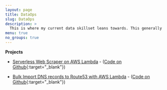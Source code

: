 ```yaml
---
layout: page
title: DataOps
slug: DataOps
description: >
  This is where my current data skillset leans towards. This generally includes infrastructure, data pipelines,  application deployments (especially on cloud providers), and APIs
menu: true
no_groups: true
---
```


**Projects**
- [Serverless Web Scraper on AWS Lambda](/stack-half-full/DataOps/serverless-web-scraper-on-aws-lambda.html) - ([Code on Github](https://github.com/shielamms/lambda-functions/tree/master/01-serverless-scraper){:target="_blank"})

- [Bulk Import DNS records to Route53 with AWS Lambda](/stack-half-full/DataOps/bulk-import-dns-records-route53-lambda.html) - ([Code on Github](https://github.com/shielamms/lambda-functions/tree/master/02-route53-bulk-import){:target="_blank"})
